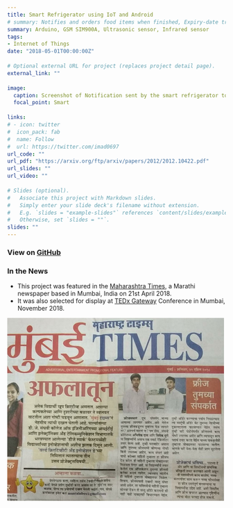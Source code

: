 ```yaml
---
title: Smart Refrigerator using IoT and Android
# summary: Notifies and orders food items when finished, Expiry-date tracker app
summary: Arduino, GSM SIM900A, Ultrasonic sensor, Infrared sensor
tags:
- Internet of Things
date: "2018-05-01T00:00:00Z"

# Optional external URL for project (replaces project detail page).
external_link: ""

image:
  caption: Screenshot of Notification sent by the smart refrigerator to the user’s mobile phone
  focal_point: Smart

links:
# - icon: twitter
#  icon_pack: fab
#  name: Follow
#  url: https://twitter.com/imad0697
url_code: ""
url_pdf: "https://arxiv.org/ftp/arxiv/papers/2012/2012.10422.pdf"
url_slides: ""
url_video: ""

# Slides (optional).
#   Associate this project with Markdown slides.
#   Simply enter your slide deck's filename without extension.
#   E.g. `slides = "example-slides"` references `content/slides/example-slides.md`.
#   Otherwise, set `slides = ""`.
slides: ""
---
```


### View on [GitHub](https://github.com/Abhishek0697/IoT_Refrigerator)


### In the News
- This project was featured in the [Maharashtra Times](https://maharashtratimes.com), a Marathi newspaper based in Mumbai, India on 21st April 2018.
- It was also selected for display at [TEDx Gateway](https://tedxgateway.com/) Conference in Mumbai, November 2018.

<img src="toi.jpeg" alt="drawing" width="500"/>
